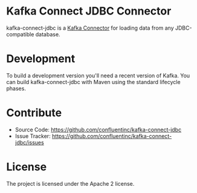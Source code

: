 # Kafka Connect JDBC Connector

kafka-connect-jdbc is a [Kafka Connector](http://kafka.apache.org/090/documentation.html#connect)
for loading data from any JDBC-compatible database.

# Development

To build a development version you'll need a recent version of Kafka. You can build
kafka-connect-jdbc with Maven using the standard lifecycle phases.


# Contribute

- Source Code: https://github.com/confluentinc/kafka-connect-jdbc
- Issue Tracker: https://github.com/confluentinc/kafka-connect-jdbc/issues


# License

The project is licensed under the Apache 2 license.
